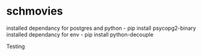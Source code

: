 # schmovies

installed dependancy for postgres and python - pip install psycopg2-binary
installed dependancy for env - pip install python-decouple

Testing

